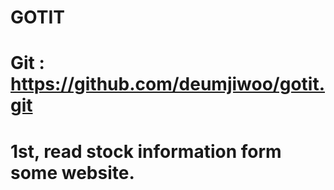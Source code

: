 # GOTIT
# Git : https://github.com/deumjiwoo/gotit.git
# 1st, read stock information form some website.
